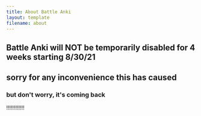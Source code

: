 ```yaml
---
title: About Battle Anki
layout: template
filename: about
---
```

## Battle Anki will NOT be temporarily disabled for 4 weeks starting 8/30/21
## sorry for any inconvenience this has caused
### but don't worry, it's coming back
!!!!!!!!!!!!
